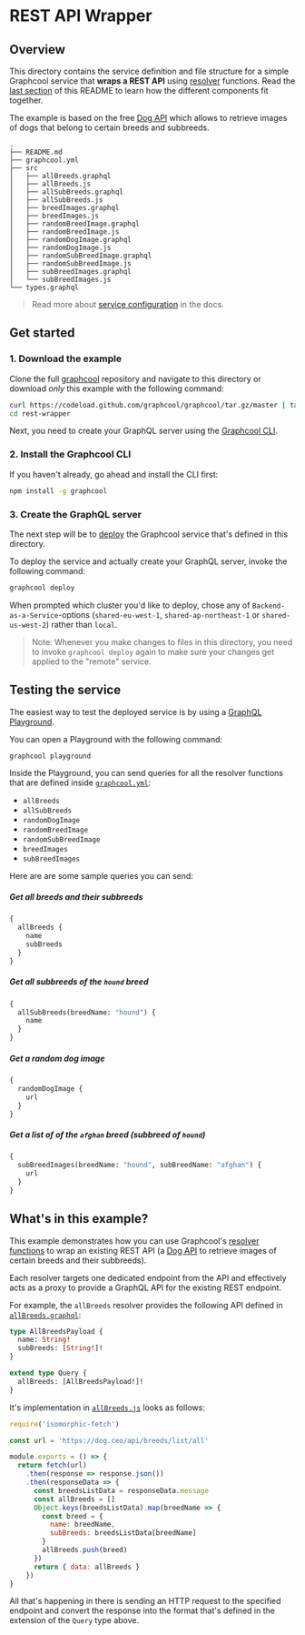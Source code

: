 # REST API Wrapper


## Overview

This directory contains the service definition and file structure for a simple Graphcool service that **wraps a REST API** using [resolver](https://blog.graph.cool/extend-your-graphcool-api-with-resolvers-ca0f0270bca7) functions. Read the [last section](#whats-in-this-example) of this README to learn how the different components fit together.

The example is based on the free [Dog API](https://dog.ceo/dog-api/) which allows to retrieve images of dogs that belong to certain breeds and subbreeds.

```
.
├── README.md
├── graphcool.yml
├── src
│   ├── allBreeds.graphql
│   ├── allBreeds.js
│   ├── allSubBreeds.graphql
│   ├── allSubBreeds.js
│   ├── breedImages.graphql
│   ├── breedImages.js
│   ├── randomBreedImage.graphql
│   ├── randomBreedImage.js
│   ├── randomDogImage.graphql
│   ├── randomDogImage.js
│   ├── randomSubBreedImage.graphql
│   ├── randomSubBreedImage.js
│   ├── subBreedImages.graphql
│   └── subBreedImages.js
└── types.graphql
```

> Read more about [service configuration](https://graph.cool/docs/reference/project-configuration/overview-opheidaix3) in the docs.

## Get started

### 1. Download the example

Clone the full [graphcool](https://github.com/graphcool/graphcool) repository and navigate to this directory or download _only_ this example with the following command:

```sh
curl https://codeload.github.com/graphcool/graphcool/tar.gz/master | tar -xz --strip=2 graphcool-master/examples/rest-wrapper
cd rest-wrapper
```

Next, you need to create your GraphQL server using the [Graphcool CLI](https://graph.cool/docs/reference/graphcool-cli/overview-zboghez5go).

### 2. Install the Graphcool CLI

If you haven't already, go ahead and install the CLI first:

```sh
npm install -g graphcool
```

### 3. Create the GraphQL server

The next step will be to [deploy](https://graph.cool/docs/reference/graphcool-cli/commands-aiteerae6l#graphcool-deploy) the Graphcool service that's defined in this directory. 

To deploy the service and actually create your GraphQL server, invoke the following command:

```sh
graphcool deploy
```


When prompted which cluster you'd like to deploy, chose any of `Backend-as-a-Service`-options (`shared-eu-west-1`, `shared-ap-northeast-1` or `shared-us-west-2`) rather than `local`. 

> Note: Whenever you make changes to files in this directory, you need to invoke `graphcool deploy` again to make sure your changes get applied to the "remote" service.


## Testing the service


The easiest way to test the deployed service is by using a [GraphQL Playground](https://github.com/graphcool/graphql-playground).

You can open a Playground with the following command:

```sh
graphcool playground
```

Inside the Playground, you can send queries for all the resolver functions that are defined inside [`graphcool.yml`](./graphcool.yml):

- `allBreeds`
- `allSubBreeds`
- `randomDogImage`
- `randomBreedImage`
- `randomSubBreedImage`
- `breedImages`
- `subBreedImages`

Here are are some sample queries you can send:

##### Get all breeds and their subbreeds

```graphql
{
  allBreeds {
    name
    subBreeds
  }
}
```

##### Get all subbreeds of the `hound` breed

```graphql
{
  allSubBreeds(breedName: "hound") {
    name
  }
}
```

##### Get a random dog image

```graphql
{
  randomDogImage {
    url
  }
}
```

##### Get a list of of the `afghan` breed (subbreed of `hound`)

```graphql
{
  subBreedImages(breedName: "hound", subBreedName: "afghan") {
    url
  }
}
```

## What's in this example?

This example demonstrates how you can use Graphcool's [resolver functions](https://graph.cool/docs/reference/functions/resolvers-su6wu3yoo2) to wrap an existing REST API (a [Dog API](https://dog.ceo/dog-api/) to retrieve images of certain breeds and their subbreeds).

Each resolver targets one dedicated endpoint from the API and effectively acts as a proxy to provide a GraphQL API for the existing REST endpoint.

For example, the `allBreeds` resolver provides the following API defined in [`allBreeds.graphql`](./src/allBreeds.graphql):

```graphql
type AllBreedsPayload {
  name: String!
  subBreeds: [String!]!
}

extend type Query {
  allBreeds: [AllBreedsPayload!]!
}
``` 

It's implementation in [`allBreeds.js`](./src/allBreeds.js) looks as follows:

```js
require('isomorphic-fetch')

const url = 'https://dog.ceo/api/breeds/list/all'

module.exports = () => {
  return fetch(url)
    .then(response => response.json())
    .then(responseData => {
      const breedsListData = responseData.message
      const allBreeds = []
      Object.keys(breedsListData).map(breedName => {
        const breed = {
          name: breedName,
          subBreeds: breedsListData[breedName]
        }
        allBreeds.push(breed)
      })
      return { data: allBreeds }
    })
}
```

All that's happening in there is sending an HTTP request to the specified endpoint and convert the response into the format that's defined in the extension of the `Query` type above.










